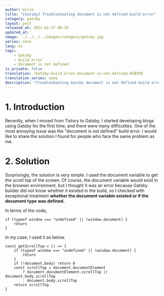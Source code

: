 ```yaml
---
author: millo
title: "[Gatsby] Troubleshooting document is not defined build error"
category: gatsby
layout: post
released_at: 2021-02-27 09:20
updated_at:
image: ../../../../images/category/gatsby.jpg
series: none
lang: en
tags:
    - Gatsby
    - build error
    - document is not defined
is_private: false
translation: /Gatsby-build-error-document-is-not-defined-해결방법
translation_series: none
description: "Troubleshooting Gatsby document is not defined build error."
---
```


# 1. Introduction

Recently, when I moved from Tistory to Gatsby, I started developing blogs using Gatsby for the first time, and there were many difficulties. One of the most annoying issue was the "document is not defined" build error. I would like to share the solution I found for people who face the same problem as me.

# 2. Solution

Surprisingly, the solution is very simple. I used the document variable to get the scroll top of the screen. Of course, the document variable would exist in the browser environment, but I thought it was an error because Gatsby builder did not know whether it existed in the build, so I checked with exceptional treatment **whether the document variable existed or if the document type was defined.**

In terms of the code,

```tsx
if (typeof window === "undefined" || !window.document) {
    return
}
```

In my case, I used it as below.

```tsx
const getScrollTop = () => {
    if (typeof window === "undefined" || !window.document) {
        return
    }
    if (!document.body) return 0
    const scrollTop = document.documentElement
        ? document.documentElement.scrollTop || document.body.scrollTop
        : document.body.scrollTop
    return scrollTop
}
```
